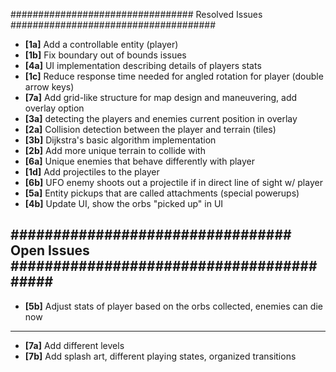 ################################# Resolved Issues #####################################

- **[1a]** Add a controllable entity (player)
- **[1b]** Fix boundary out of bounds issues
- **[4a]** UI implementation describing details of players stats
- **[1c]** Reduce response time needed for angled rotation for player (double arrow keys)
- **[7a]** Add grid-like structure for map design and maneuvering, add overlay option
- **[3a]** detecting the players and enemies current position in overlay
- **[2a]** Collision detection between the player and terrain (tiles)
- **[3b]** Dijkstra's basic algorithm implementation
- **[2b]** Add more unique terrain to collide with
- **[6a]** Unique enemies that behave differently with player 
- **[1d]** Add projectiles to the player
- **[6b]** UFO enemy shoots out a projectile if in direct line of sight w/ player
- **[5a]** Entity pickups that are called attachments (special powerups)
- **[4b]** Update UI, show the orbs "picked up" in UI

################################# Open Issues ######################################### 
---------------------------------------------------------------------------------------
- **[5b]** Adjust stats of player based on the orbs collected, enemies can die now
---------------------------------------------------------------------------------------
- **[7a]** Add different levels
- **[7b]** Add splash art, different playing states, organized transitions